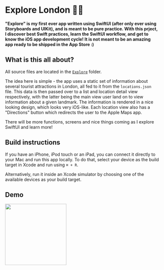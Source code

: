 #  Explore London 💂🏼

**"Explore" is my first ever app written using SwiftUI (after only ever using Storyboards and UIKit), and is meant to be pure practice. With this prject, I discover best Swift practices, learn the SwiftUI workflow, and get to know the iOS app development cycle! It is not meant to be an amazing app ready to be shipped in the App Store :)**

## What is this all about?

All source files are located in the [`Explore`](https://github.com/PiotrRut/Explore-London/tree/main/Explore) folder.

The idea here is simple - the app uses a static set of information about several tourist attractions in London, all fed to it from the `locations.json` file. This data is then passed over to a list and location detail view respectively, with the latter being the main view user land on to view information about a given landmark. The information is rendered in a nice looking design, which looks very iOS-like. Each location view also has a "Directions" button which redirects the user to the Apple Maps app.

There will be more functions, screens and nice things coming as I explore SwiftUI and learn more!

## Build instructions

If you have an iPhone, iPod touch or an iPad, you can connect it directly to your Mac and run this app locally. To do that, select your device as the build target in Xcode and run using `⌘ + R`.

Alternatively, run it inside an Xcode simulator by choosing one of the available devices as your build target.

## Demo

<img src="https://user-images.githubusercontent.com/43642399/102824214-ae3c8500-43dc-11eb-88a2-992f737e4fca.gif" width="200" />
